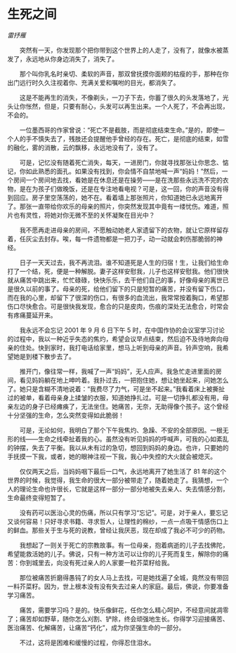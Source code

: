 # 生死之间

*雷抒雁*

　　突然有一天，你发现那个把你带到这个世界上的人走了，没有了，就像水被蒸发了，永远地从你身边消失了，消失了。

　　那个叫你乳名时亲切、柔软的声音，那双曾抚摸你面颊的枯瘦的手，那种在你出门远行时久久注视着你、充满关爱和嘱咐的目光，都消失了。

　　这是不能再生的消失，不像剃头，一刀子下去，你蓄了很久的头发落地了，光头让你怅然，但是，只要有耐心，头发可以再生出来。一个人死了，不会再出现，不会的。

　　一位墨西哥的作家曾说：“死亡不是截肢，而是彻底结束生命。”是的，即使一个人的手不慎失去了，残肢还会提醒他手曾经的存在。死亡，是彻底的结束，如雪的融化，雾的消散，云的飘移，永远地没有了，没有了。

　　可是，记忆没有随着死亡消失，每天，一进房门，你就寻找那张让你思念、惦记，你如此熟悉的面孔。如果没有找到，你会情不自禁地喊一声“妈妈！”然后，一个房间一个房间地去找，看她是在休息还是在操劳——是在洗那些永远洗不完的衣物，是在为孩子们做晚饭，还是在专注地看电视？可是，这一回，你的声音没有得到回应。房子里空荡荡的，她不在。看着墙上那张照片，你知道她已永远地离开了。那张一直带给你欢乐的母亲的照片，你突然发现其中竟有一缕忧伤。难道，照片也有灵性，将她对你无微不至的关怀凝聚在目光中？

　　我不愿再走进母亲的房间，不愿触动她老人家遗留下的衣物，就让它原样留存着，任灰尘去封存。唉，每一件遗物都是一把刀子，动一动就会刺伤那脆弱的神经。

　　日子一天天过去，我不再流泪。谁不知道死是人生的归宿！生，让我们给生命打了一个结，死，便是一种解脱。妻子这样安慰我，儿子也这样安慰我。他们很快就从痛苦中跳出来，忙忙碌碌，快快乐乐，去干他们自己的事，好像母亲的离世已是很久以前的事了。母亲的死，给他们留下的只是短暂的痛苦，并没有留下伤口，而在我的心里，却留下了很深的伤口，有很多的血流出，我常常按着胸口，希望那伤口尽快愈合。可是很快我发现，愈合的只是皮肉，伤痕的深处无法愈合，时常会有疼痛蔓延开来。

　　我永远不会忘记 2001 年 9 月 6 日下午 5 时，在中国作协的会议室学习讨论的过程中，我以一种近乎失态的焦灼，希望会议早点结束，然后迫不及待地奔向母亲的住处。快到家时，我打电话给家里，想马上听到母亲的声音。铃声空响，我希望她是到楼下散步去了。

　　推开门，像往常一样，我喊了一声“妈妈”，无人应声。我急忙走进里面的房间，看见妈妈躺在地上呻吟着。我扑过去，一把抱住她，想让她坐起来，问她怎么了。她只是含糊不清地说着：“我费尽了力气，可是坐不起来。”我看着床上被撕扯过的被单，看着母亲身上揉皱的衣服，知道她挣扎过。可是一切挣扎都没有用，母亲左边的身子已经瘫痪了，无法坐住。她痛苦，无奈，无助得像个孩子。这个曾经十分坚强的生命，怎么突然变得如此脆弱！

　　可是，无论如何，我明白了那个下午我焦灼、急躁、不安的全部原因。一根无形的线——生命之线牵扯着我的心。虽然没有听见妈妈的呼喊声，可我的心如紊乱的钟摆，失去了平衡。我以从未有过的急切，想回到妈妈的身边。也许，只要她的手抚摸一下我，或者，她的眼神注视一下我，我心中失控的大火就会被熄灭。

　　仅仅两天之后，当妈妈咽下最后一口气，永远地离开了她生活了 81 年的这个世界的时候，我觉得，我生命的很大一部分被带走了，随着她走了。我猜想，一个人的理论生命也许很长，它就是这样一部分一部分地被失去亲人、失去情感分割，生命最终变得短暂了。

　　没有药可以医治心灵的伤痛，所以只有学习“忘记”。可是，对于亲人，要忘记又谈何容易！只好寻求书籍、寻求哲人，让理性的棉纱，一点一点吸干情感伤口上的鲜血。那些关于生与死的说教，曾经让我厌恶，现在却成了我必不可少的药物。

　　我想起了一则关于死亡的宗教故事。有一位母亲，抱着病逝的儿子去找佛陀，希望能救活她的儿子。佛说，只有一种方法可以让你的儿子死而复生，解除你的痛苦：你到城里去，向没有死过亲人的人家要一粒芥菜籽给我。

　　那位被痛苦折磨得愚钝了的女人马上去找，可是她找遍了全城，竟然没有带回一料芥菜籽。因为，世上根本没有没有失去过亲人的家庭。最后，佛说，你要准备学习痛苦。

　　痛苦，需要学习吗？是的。快乐像鲜花，任你怎么精心呵护，不经意间就凋零了；痛苦却如野草，随你怎么刈割、铲除，终会顽强地生长。你得学习迎接痛苦、医治痛苦、化解痛苦，让痛苦“钙化”，成为你坚强生命的一部分。

　　不过，这将是困难和缓慢的过程，你得忍住泪水。